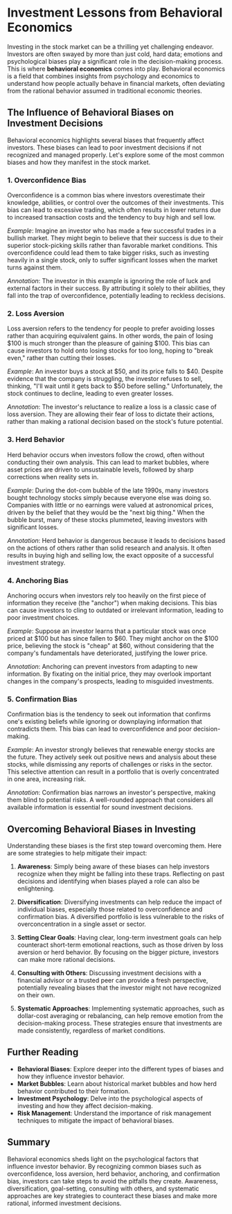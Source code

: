 # Investment Lessons from Behavioral Economics

Investing in the stock market can be a thrilling yet challenging endeavor. Investors are often swayed by more than just cold, hard data; emotions and psychological biases play a significant role in the decision-making process. This is where **behavioral economics** comes into play. Behavioral economics is a field that combines insights from psychology and economics to understand how people actually behave in financial markets, often deviating from the rational behavior assumed in traditional economic theories.

## The Influence of Behavioral Biases on Investment Decisions

Behavioral economics highlights several biases that frequently affect investors. These biases can lead to poor investment decisions if not recognized and managed properly. Let's explore some of the most common biases and how they manifest in the stock market.

### 1. **Overconfidence Bias**

Overconfidence is a common bias where investors overestimate their knowledge, abilities, or control over the outcomes of their investments. This bias can lead to excessive trading, which often results in lower returns due to increased transaction costs and the tendency to buy high and sell low.

*Example*: Imagine an investor who has made a few successful trades in a bullish market. They might begin to believe that their success is due to their superior stock-picking skills rather than favorable market conditions. This overconfidence could lead them to take bigger risks, such as investing heavily in a single stock, only to suffer significant losses when the market turns against them.

*Annotation*: The investor in this example is ignoring the role of luck and external factors in their success. By attributing it solely to their abilities, they fall into the trap of overconfidence, potentially leading to reckless decisions.

### 2. **Loss Aversion**

Loss aversion refers to the tendency for people to prefer avoiding losses rather than acquiring equivalent gains. In other words, the pain of losing $100 is much stronger than the pleasure of gaining $100. This bias can cause investors to hold onto losing stocks for too long, hoping to "break even," rather than cutting their losses.

*Example*: An investor buys a stock at $50, and its price falls to $40. Despite evidence that the company is struggling, the investor refuses to sell, thinking, "I'll wait until it gets back to $50 before selling." Unfortunately, the stock continues to decline, leading to even greater losses.

*Annotation*: The investor's reluctance to realize a loss is a classic case of loss aversion. They are allowing their fear of loss to dictate their actions, rather than making a rational decision based on the stock's future potential.

### 3. **Herd Behavior**

Herd behavior occurs when investors follow the crowd, often without conducting their own analysis. This can lead to market bubbles, where asset prices are driven to unsustainable levels, followed by sharp corrections when reality sets in.

*Example*: During the dot-com bubble of the late 1990s, many investors bought technology stocks simply because everyone else was doing so. Companies with little or no earnings were valued at astronomical prices, driven by the belief that they would be the "next big thing." When the bubble burst, many of these stocks plummeted, leaving investors with significant losses.

*Annotation*: Herd behavior is dangerous because it leads to decisions based on the actions of others rather than solid research and analysis. It often results in buying high and selling low, the exact opposite of a successful investment strategy.

### 4. **Anchoring Bias**

Anchoring occurs when investors rely too heavily on the first piece of information they receive (the "anchor") when making decisions. This bias can cause investors to cling to outdated or irrelevant information, leading to poor investment choices.

*Example*: Suppose an investor learns that a particular stock was once priced at $100 but has since fallen to $60. They might anchor on the $100 price, believing the stock is "cheap" at $60, without considering that the company's fundamentals have deteriorated, justifying the lower price.

*Annotation*: Anchoring can prevent investors from adapting to new information. By fixating on the initial price, they may overlook important changes in the company's prospects, leading to misguided investments.

### 5. **Confirmation Bias**

Confirmation bias is the tendency to seek out information that confirms one's existing beliefs while ignoring or downplaying information that contradicts them. This bias can lead to overconfidence and poor decision-making.

*Example*: An investor strongly believes that renewable energy stocks are the future. They actively seek out positive news and analysis about these stocks, while dismissing any reports of challenges or risks in the sector. This selective attention can result in a portfolio that is overly concentrated in one area, increasing risk.

*Annotation*: Confirmation bias narrows an investor's perspective, making them blind to potential risks. A well-rounded approach that considers all available information is essential for sound investment decisions.

## Overcoming Behavioral Biases in Investing

Understanding these biases is the first step toward overcoming them. Here are some strategies to help mitigate their impact:

1. **Awareness**: Simply being aware of these biases can help investors recognize when they might be falling into these traps. Reflecting on past decisions and identifying when biases played a role can also be enlightening.

2. **Diversification**: Diversifying investments can help reduce the impact of individual biases, especially those related to overconfidence and confirmation bias. A diversified portfolio is less vulnerable to the risks of overconcentration in a single asset or sector.

3. **Setting Clear Goals**: Having clear, long-term investment goals can help counteract short-term emotional reactions, such as those driven by loss aversion or herd behavior. By focusing on the bigger picture, investors can make more rational decisions.

4. **Consulting with Others**: Discussing investment decisions with a financial advisor or a trusted peer can provide a fresh perspective, potentially revealing biases that the investor might not have recognized on their own.

5. **Systematic Approaches**: Implementing systematic approaches, such as dollar-cost averaging or rebalancing, can help remove emotion from the decision-making process. These strategies ensure that investments are made consistently, regardless of market conditions.

## Further Reading

- **Behavioral Biases**: Explore deeper into the different types of biases and how they influence investor behavior.
- **Market Bubbles**: Learn about historical market bubbles and how herd behavior contributed to their formation.
- **Investment Psychology**: Delve into the psychological aspects of investing and how they affect decision-making.
- **Risk Management**: Understand the importance of risk management techniques to mitigate the impact of behavioral biases.

## Summary

Behavioral economics sheds light on the psychological factors that influence investor behavior. By recognizing common biases such as overconfidence, loss aversion, herd behavior, anchoring, and confirmation bias, investors can take steps to avoid the pitfalls they create. Awareness, diversification, goal-setting, consulting with others, and systematic approaches are key strategies to counteract these biases and make more rational, informed investment decisions.